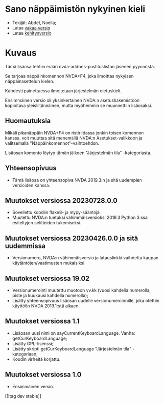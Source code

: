 # Sano näppäimistön nykyinen kieli #

* Tekijät: Abdel, Noelia;
* Lataa [vakaa
  versio](https://www.nvaccess.org/addonStore/legacy?file=sayCurrentKeyboardLanguage)
* Lataa
  [kehitysversio](https://www.nvaccess.org/addonStore/legacy?file=sayCurrentKeyboardLanguage)

# Kuvaus #

Tämä lisäosa tehtiin erään nvda-addons-postituslistan jäsenen pyynnöstä.

Se tarjoaa näppäinkomennon NVDA+F4, joka ilmoittaa nykyisen näppäinasettelun
kielen.

Kahdesti painettaessa ilmoitetaan järjestelmän oletuskieli.

Ensimmäinen versio oli yksinkertainen NVDA:n asetushakemistoon kopioitava
yleisliitännäinen, mutta myöhemmin se muunnettiin lisäosaksi.

## Huomautuksia ##

Mikäli pikanäppäin NVDA+F4 on ristiriidassa jonkin toisen komennon kanssa,
voit muuttaa sitä menemällä NVDA:n Asetukset-valikkoon ja valitsemalla
"Näppäinkomennot"-vaihtoehdon.

Lisäosan komento löytyy tämän jälkeen "Järjestelmän tila" -kategoriasta.

## Yhteensopivuus ##

* Tämä lisäosa on yhteensopiva NVDA 2019.3:n ja sitä uudempien versioiden
  kanssa.

## Muutokset versiossa 20230728.0.0 ##

* Sovellettu koodiin flake8- ja mypy-sääntöjä.
* Muutettu NVDA:n tuetuksi vähimmäisversioksi 2019.3 Python 3:ssa
  esiteltyjen selitteiden tukemiseksi.

## Muutokset versiossa 20230426.0.0 ja sitä uudemmissa ##

* Versionumero, NVDA:n vähimmäisversio ja latauslinkki vaihdettu kaupan
  käytäntöjen/vaatimusten mukaisiksi.

## Muutokset versiossa 19.02 ##

* Versionumerointi muutettu muotoon vv.kk (vuosi kahdella numerolla, piste
  ja kuukausi kahdella numerolla);
* Lisätty yhteensopivuus lisäosan uudelle versionumeroinnille, joka otettiin
  käyttöön NVDA 2019.1:stä alkaen.

## Muutokset versiossa 1.1 ##

* Lisäosan uusi nimi on sayCurrentKeyboardLanguage. Vanha:
  getCurKeyboardLanguage;
* Lisätty GPL-lisenssi;
* Lisätty skripti getCurKeyboardLanguage "Järjestelmän tila" -kategoriaan;
* Koodin virheitä korjattu.

## Muutokset versiossa 1.0 ##

* Ensimmäinen versio.

[[!tag dev stable]]
